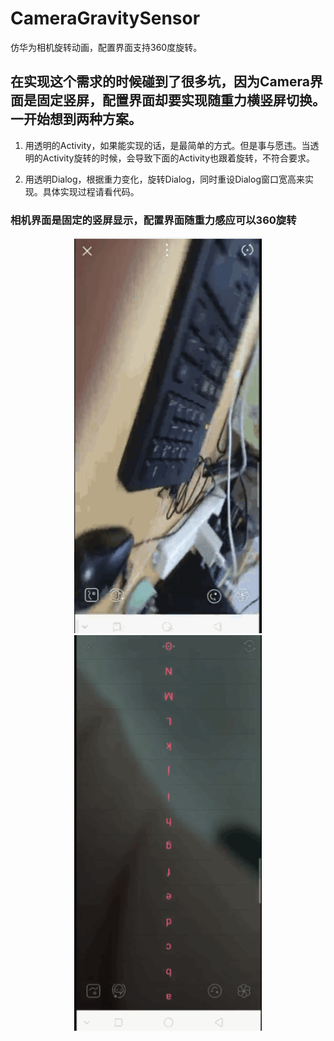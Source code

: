 # CameraGravitySensor
仿华为相机旋转动画，配置界面支持360度旋转。

## 在实现这个需求的时候碰到了很多坑，因为Camera界面是固定竖屏，配置界面却要实现随重力横竖屏切换。一开始想到两种方案。

1. 用透明的Activity，如果能实现的话，是最简单的方式。但是事与愿违。当透明的Activity旋转的时候，会导致下面的Activity也跟着旋转，不符合要求。

2. 用透明Dialog，根据重力变化，旋转Dialog，同时重设Dialog窗口宽高来实现。具体实现过程请看代码。

### 相机界面是固定的竖屏显示，配置界面随重力感应可以360旋转

<center class="half">
<img src="https://github.com/aLittleGreens/CameraGravitySensor/blob/master/app/src/screencap/camera.gif"  width="300"><img src="https://github.com/aLittleGreens/CameraGravitySensor/blob/master/app/src/screencap/camera1.gif"  width="300">
</center>
